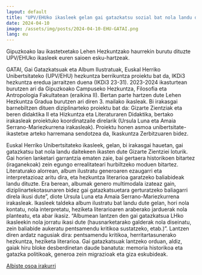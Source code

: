 ```yaml
---
layout: default
title: "UPV/EHUko ikasleek gelan gai gatazkatsu sozial bat nola landu daitekeen ikasten dute"
date: 2024-04-10
image: /assets/img/posts/2024-04-10-EHU-GATAI.png
lang: eu
---
```


Gipuzkoako lau ikastetxetako Lehen Hezkuntzako haurrekin burutu dituzte UPV/EHUko ikasleek euren saioen esku-hartzeak.

GATAI, Gai Gatazkatsuak eta Album Ilustratuak, Euskal Herriko Unibertsitateko (UPV/EHU) hezkuntza berrikuntza proiektu bat da, IKDi3 hezkuntza eredua jarraitzen duena (IKDi3 23-31). 2023-2024 ikasturtean burutzen ari da Gipuzkoako Campuseko Hezkuntza, Filosofia eta Antropologia Fakultatean (eraikina II). Bertan parte hartzen dute Lehen Hezkuntza Gradua burutzen ari diren 3. mailako ikasleak. Bi irakasgai barnebiltzen dituen diziplinarteko proiektu bat da: Gizarte Zientziak eta beren didaktika II eta Hizkuntza eta Literaturaren Didaktika, bertako irakasleak proiektuko koordinatzaile direlarik (Ursula Luna eta Amaia Serrano-Mariezkurrena irakasleak). Proiektu honen asmoa unibertsitate-ikastetxe arteko harremana sendotzea da, Ikaskuntza Zerbitzuaren bidez.

Euskal Herriko Unibertsitateko ikasleek, gelan, bi irakasgai hauetan, gai gatazkatsu bat nola landu daitekeen ikasten dute Gizarte Zientziei loturik. Gai horien lanketari garrantzia ematen zaie, bai gertaera historikoen bitartez (iraganekoak) zein egungo errealitateari hurbiltzeko moduen bitartez. Literaturako alorrean, album ilustratu generoaren ezaugarri eta interpretazioaz aritu dira, eta hezkuntza literarioa garatzeko baliabideak landu dituzte. Era berean, albumak genero multimodala izateaz gain, diziplinartekotasunaren bidez gai gatazkatsuetara gerturatzeko baliagarri direla ikusi dute”, diote Ursula Luna eta Amaia Serrano-Mariezkurrena irakasleak. Ikasleek taldeka album ilustratu bat landu dute gelan, hori nola kontatu, nola interpretatu, heziketa literarioaren araberako jarduerak nola planteatu, eta abar ikasiz. “Albumean lantzen den gai gatazkatsua LHko ikasleekin nola jorratu ikasi dute (hausnarketarako galderak nola diseinatu, zein baliabide aukeratu pentsamendu kritikoa sustatzeko, etab.)”. Lantzen diren ardatz nagusiak dira: pentsamendu kritikoa, herritartasunerako hezkuntza, heziketa literarioa. Gai gatazkatsuak lantzeko orduan, aldiz, gaiak hiru bloke desberdinetan daude banatuta: memoria historikoa eta gatazka politikoak, generoa zein migrazioak eta giza eskubideak.

 <a href="https://www.ehu.eus/eu/-/gatai-proiektua-gai-gatazkatsuak-album-ilustratuak" target="_blank"> Albiste osoa irakurri </a>